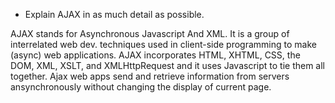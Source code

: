 * Explain AJAX in as much detail as possible.

AJAX stands for Asynchronous Javascript And XML. It is a group of interrelated web dev. techniques used in client-side programming to make (async) web applications. AJAX incorporates HTML, XHTML, CSS, the DOM, XML, XSLT, and XMLHttpRequest and it uses Javascript to tie them all together. Ajax web apps send and retrieve information from servers ansynchronously without changing the display of current page.